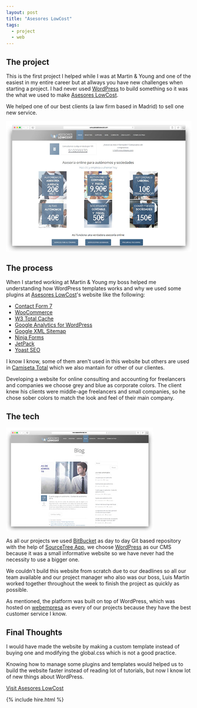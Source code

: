 ```yaml
---
layout: post
title: "Asesores LowCost"
tags:
  - project
  - web
---
```


## The project

This is the first project I helped while I was at Martin & Young and one of the easiest in my entire career but at allways you have new challenges when starting a project. I had never used [WordPress](https://www.wordpress.com) to build something so it was the what we used to make [Asesores LowCost](http://www.asesoreslowcost.com/).

We helped one of our best clients (a law firm based in Madrid) to sell one new service.

<img src="/images/project-asesores-lowcost-1.jpg" alt="Asesores LowCost's Home Page">

## The process

When I started working at Martin & Young my boss helped me understanding how WordPress templates works and why we used some plugins at [Asesores LowCost](http://www.asesoreslowcost.com/)'s website like the following:

<ul>
	<li><a href="https://wordpress.org/plugins/contact-form-7/" target="_blank">Contact Form 7</a></li>
	<li><a href="https://wordpress.org/plugins/woocommerce/" target="_blank">WooCommerce</a></li>
	<li><a href="https://wordpress.org/plugins/w3-total-cache/" target="_blank">W3 Total Cache</a></li>
	<li><a href="https://wordpress.org/plugins/google-analytics-for-wordpress/" target="_blank">Google Analytics for WordPress</a></li>
	<li><a href="https://wordpress.org/plugins/google-sitemap-generator/" target="_blank">Google XML Sitemap</a></li>
	<li><a href="https://wordpress.org/plugins/ninja-forms/" target="_blank">Ninja Forms</a></li>
	<li><a href="https://wordpress.org/plugins/jetpack/" target="_blank">JetPack</a></li>
	<li><a href="https://es.wordpress.org/plugins/wordpress-seo/" target="_blank">Yoast SEO</a></li>
</ul>

I know I know, some of them aren't used in this website but others are used in <a href="http://camisetatotal.com/" target="_blank">Camiseta Total</a> which we also mantain for other of our clientes.

Developing a website for online consulting and accounting for freelancers and companies we choose grey and blue as corporate colors. The client knew his clients were middle-age freelancers and small companies, so he chose sober colors to match the look and feel of their main company.

## The tech

<img class="pull-image--right" src="/images/project-asesores-lowcost-2.jpg" alt="Asesores LowCost's Blog">

As all our projects we used [BitBucket](https://bitbucket.org/) as day to day Git based repository with the help of [SourceTree App](https://www.sourcetreeapp.com/), we choose [WordPress](https://www.wordpress.com) as our CMS because it was a small informative website so we have never had the necessity to use a bigger one.

We couldn't build this website from scratch due to our deadlines so all our team available and our project manager who also was our boss, Luis Martín worked together throughout the week to finish the project as quickly as possible.

As mentioned, the platform was built on top of WordPress, which was hosted on [webempresa](http://www.webempresa.com) as every of our projects because they have the best customer service I know.

## Final Thoughts

I would have made the website by making a custom template instead of buying one and modifying the global.css which is not a good practice.

Knowing how to manage some plugins and templates would helped us to build the website faster instead of reading lot of tutorials, but now I know lot of new things about WordPress.

<p class="btn--hire">
  <a href="http://www.asesoreslowcost.com" target="_blank">Visit Asesores LowCost</a>
</p>

{% include hire.html %}